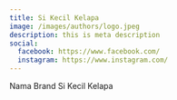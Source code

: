 ```yaml
---
title: Si Kecil Kelapa
image: /images/authors/logo.jpeg
description: this is meta description
social:
  facebook: https://www.facebook.com/
  instagram: https://www.instagram.com/
---
```


Nama Brand Si Kecil Kelapa
